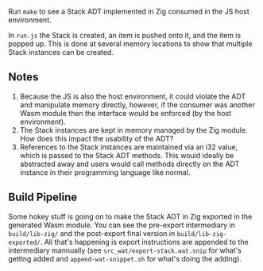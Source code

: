 Run `make` to see a Stack ADT implemented in Zig consumed in the JS host environment.

In `run.js` the Stack is created, an item is pushed onto it, and the item is popped up. This is done at several memory locations to show that multiple Stack instances can be created.

## Notes

1. Because the JS is also the host environment, it could violate the ADT and manipulate memory directly, however, if the consumer was another Wasm module then the interface would be enforced (by the host environment).
2. The Stack instances are kept in memory managed by the Zig module. How does this impact the usability of the ADT?
3. References to the Stack instances are maintained via an i32 value, which is passed to the Stack ADT methods. This would ideally be abstracted away and users would call methods directly on the ADT instance in their programming language like normal.

## Build Pipeline

Some hokey stuff is going on to make the Stack ADT in Zig exported in the generated Wasm module. You can see the pre-export intermediary in `build/lib-zig/` and the post-export final version in `build/lib-zig-exported/`. All that's happening is export instructions are appended to the intermediary mannually (see `src_wat/export-stack.wat.snip` for what's getting added and `append-wat-snippet.sh` for what's doing the adding).
